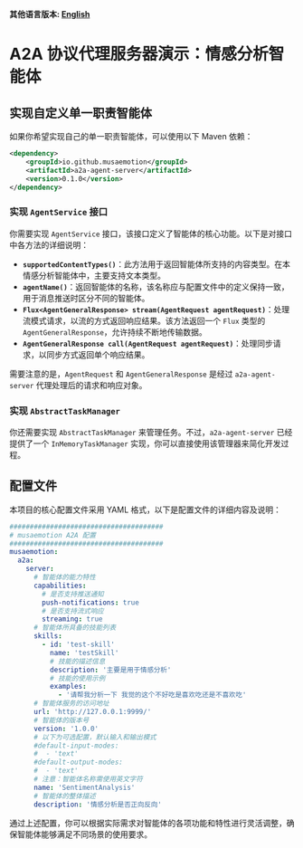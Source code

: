 **其他语言版本: [English](README.md)**

# A2A 协议代理服务器演示：情感分析智能体

## 实现自定义单一职责智能体
如果你希望实现自己的单一职责智能体，可以使用以下 Maven 依赖：
```xml
<dependency>
    <groupId>io.github.musaemotion</groupId>
    <artifactId>a2a-agent-server</artifactId>
    <version>0.1.0</version>
</dependency>
```

### 实现 `AgentService` 接口
你需要实现 `AgentService` 接口，该接口定义了智能体的核心功能。以下是对接口中各方法的详细说明：
- **`supportedContentTypes()`**：此方法用于返回智能体所支持的内容类型。在本情感分析智能体中，主要支持文本类型。
- **`agentName()`**：返回智能体的名称，该名称应与配置文件中的定义保持一致，用于消息推送时区分不同的智能体。
- **`Flux<AgentGeneralResponse> stream(AgentRequest agentRequest)`**：处理流模式请求，以流的方式返回响应结果。该方法返回一个 `Flux` 类型的 `AgentGeneralResponse`，允许持续不断地传输数据。
- **`AgentGeneralResponse call(AgentRequest agentRequest)`**：处理同步请求，以同步方式返回单个响应结果。

需要注意的是，`AgentRequest` 和 `AgentGeneralResponse` 是经过 `a2a-agent-server` 代理处理后的请求和响应对象。

### 实现 `AbstractTaskManager`
你还需要实现 `AbstractTaskManager` 来管理任务。不过，`a2a-agent-server` 已经提供了一个 `InMemoryTaskManager` 实现，你可以直接使用该管理器来简化开发过程。

## 配置文件
本项目的核心配置文件采用 YAML 格式，以下是配置文件的详细内容及说明：
```yaml
######################################
# musaemotion A2A 配置
######################################
musaemotion:
  a2a:
    server:
      # 智能体的能力特性
      capabilities:
        # 是否支持推送通知
        push-notifications: true
        # 是否支持流式响应
        streaming: true
      # 智能体所具备的技能列表
      skills:
        - id: 'test-skill'
          name: 'testSkill'
          # 技能的描述信息
          description: '主要是用于情感分析'
          # 技能的使用示例
          examples:
            - '请帮我分析一下 我觉的这个不好吃是喜欢吃还是不喜欢吃'
      # 智能体服务的访问地址
      url: 'http://127.0.0.1:9999/'
      # 智能体的版本号
      version: '1.0.0'
      # 以下为可选配置，默认输入和输出模式
      #default-input-modes:
      #  - 'text'
      #default-output-modes:
      #  - 'text'
      # 注意：智能体名称需使用英文字符
      name: 'SentimentAnalysis'
      # 智能体的整体描述
      description: '情感分析是否正向反向'
```

通过上述配置，你可以根据实际需求对智能体的各项功能和特性进行灵活调整，确保智能体能够满足不同场景的使用要求。